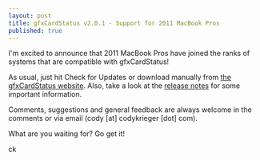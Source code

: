 ```yaml
--- 
layout: post
title: gfxCardStatus v2.0.1 - Support for 2011 MacBook Pros
published: true
---
```


I'm excited to announce that 2011 MacBook Pros have joined the ranks of 
systems that are compatible with gfxCardStatus!

As usual, just hit Check for Updates or download manually from 
[the gfxCardStatus website](http://codykrieger.com/gfxCardStatus). Also, 
take a look at the [release notes](http://codykrieger.com/gfxCardStatus/releasenotes/2.0.1.html) 
for some important information.

Comments, suggestions and general feedback are always welcome in the comments 
or via email (cody [at] codykrieger [dot] com).

What are you waiting for? Go get it!

ck
